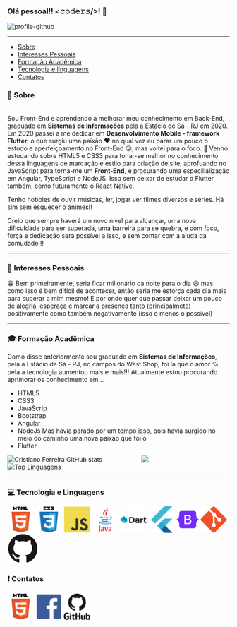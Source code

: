 ### Olá pessoal!! <𝚌𝚘𝚍𝚎𝚛𝚜/>! 👋 


![profile-github](https://user-images.githubusercontent.com/68359459/116831909-8d551f00-ab88-11eb-9d10-40219013ab04.jpeg)

***
- [Sobre](#-sobre) 
- [Interesses Pessoais](#-interesses-pessoais)
- [Formação Acadêmica](#-formacao-academica)
- [Tecnologia e linguagens](#-tecnologia-linguagem)
- [Contatos](#-contatos)

### :blue_book: Sobre
<br>Sou Front-End e aprendendo a melhorar meu conhecimento em Back-End, graduado em **Sistemas de Informações** pela a Estácio de Sá - RJ em 2020. Em 2020 passei a me dedicar em **Desenvolvimento Mobile - framework Flutter**, o que surgiu uma paixão  :heart: no qual vez eu parar um pouco o estudo e aperfeiçoamento no Front-End :disappointed_relieved:, mas voltei para o foco. :sparkling_heart:
Venho estudando sobre HTML5 e CSS3 para tonar-se melhor no conhecimento dessa linguagens de marcação e estilo para criação de site, aprofuando no JavaScript para torna-me um **Front-End**, e procurando uma especilialização em Angular, TypeScript e NodeJS. Isso sem deixar de estudar o Flutter também, como futuramente o React Native.

Tenho hobbies de ouvir músicas, ler, jogar ver filmes diversos e séries. Há sim sem esquecer o animes!!

Creio que sempre haverá um novo nível para alcançar, uma nova dificuldade para ser superada, uma barreira para se quebra, e com foco, força e dedicação será possível a isso, e sem contar com a ajuda da comudade!!!

---

### :memo: Interesses Pessoais

:grin: Bem primeiramente, seria ficar milionário da noite para o dia :smile: mas como isso é bem difícil de acontecer, então seria me esforça cada dia mais para superar a mim mesmo!
E por onde quer que passar deixar um pouco de alegria, esperaça e marcar a presença tanto (principalmete) positivamente como também negativamente (isso o menos o possível)

---
### :mortar_board: Formação Acadêmica
Como disse anteriormente sou graduado em **Sistemas de Informações**, pela a Estácio de Sá - RJ, no campos do West Shop, foi lá que o amor :cupid: pela a tecnologia aumentou mais e mais!!!
Atualmente estou procurando aprimorar os conhecimento em...
- HTML5
- CSS3
- JavaScrip
- Bootstrap
- Angular
- NodeJs
Mas havia parado por um tempo isso, pois havia surgido no meio do caminho uma nova paixão que foi o
- Flutter


<img align='right' src='https://user-images.githubusercontent.com/5713670/87202985-820dcb80-c2b6-11ea-9f56-7ec461c497c3.gif' width='200"'>

![Cristiano Ferreira GitHub stats](https://github-readme-stats.vercel.app/api?username=cristianodasilvaferreira&theme=radical&show_icons=true) [![Top Linguagens](https://github-readme-stats.vercel.app/api/top-langs/?username=cristianodasilvaferreira&layout=compact)](https://github.com/cristianodasilvaferreira/github-readme-stats)

---

### 💻 Tecnologia e Linguagens

<img align="center" alt="HTML5" heigt="50" width="60" src="https://raw.githubusercontent.com/devicons/devicon/master/icons/html5/html5-original-wordmark.svg" style="max-width:100%;"> <img align="center" alt="CSS3" heigt="50" width="60" src="https://raw.githubusercontent.com/devicons/devicon/master/icons/css3/css3-original-wordmark.svg" style="max-width:100%;"> <img align="center" alt="JS" heigt="50" width="60" src="https://raw.githubusercontent.com/devicons/devicon/master/icons/javascript/javascript-original.svg" style="max-width:100%;"> <img align="center" alt="Java" heigt="50" width="60" src="https://raw.githubusercontent.com/devicons/devicon/master/icons/java/java-original-wordmark.svg" style="max-width:100%;"> <img align="center" alt="Dart" heigt="50" width="60" src="https://raw.githubusercontent.com/devicons/devicon/master/icons/dart/dart-original-wordmark.svg" style="max-width:60%;"> <img align="center" alt="Flutter" heigt="50" width="60" src="https://raw.githubusercontent.com/devicons/devicon/master/icons/flutter/flutter-original.svg" style="max-width:100%;"> <img align="center" alt="Bootstrap" heigt="40" width="50" src="https://raw.githubusercontent.com/devicons/devicon/master/icons/bootstrap/bootstrap-plain.svg" style="max-width:100%;"> <img align="center" alt="Git" heigt="50" width="60" src="https://raw.githubusercontent.com/devicons/devicon/master/icons/git/git-original.svg" style="max-width:100%;"> <img align="center" alt="GitHub" heigt="60" width="70" src="https://raw.githubusercontent.com/devicons/devicon/master/icons/github/github-original.svg" style="max-width:100%;"> 

### :heavy_exclamation_mark: Contatos
<a href="https://www.linkedin.com/in/cristiano-da-silva-ferreira/" target="_blank">
<img align="center" alt="Linkedin" heigt="50" width="60" src="https://raw.githubusercontent.com/devicons/devicon/master/icons/html5/html5-original-wordmark.svg" style="max-width:100%;"> </a> <a href="https://www.facebook.com/CristianoSilvaFerreiraTi/" target="_blank">
<img align="center" alt="Facebook" heigt="50" width="60" src="https://raw.githubusercontent.com/devicons/devicon/master/icons/facebook/facebook-original.svg" style="max-width:100%;"> </a> <a href="https://github.com/CristianoDaSilvaFerreira" target="_blank">
<img align="center" alt="Linkedin" heigt="50" width="60" src="https://raw.githubusercontent.com/devicons/devicon/master/icons/github/github-original-wordmark.svg" style="max-width:100%;"> </a>
 


<!--
**CristianoDaSilvaFerreira/CristianoDaSilvaFerreira** is a ✨ _special_ ✨ repository because its `README.md` (this file) appears on your GitHub profile.

Here are some ideas to get you started:

- 🔭 I’m currently working on ...
- 🌱 I’m currently learning ...
- 👯 I’m looking to collaborate on ...
- 🤔 I’m looking for help with ...
- 💬 Ask me about ...
- 📫 How to reach me: ...
- 😄 Pronouns: ...
- ⚡ Fun fact: ...
-->
